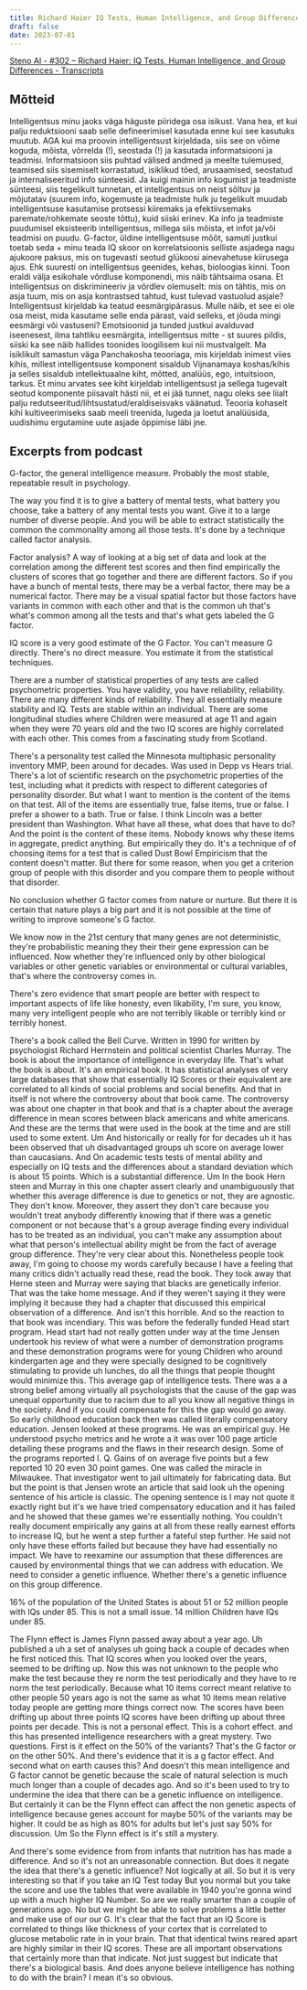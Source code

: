 ```yaml
---
title: Richard Haier IQ Tests, Human Intelligence, and Group Differences (Lex Fridman Podcast)
draft: false
date: 2023-07-01
---
```


[Steno AI - #302 – Richard Haier: IQ Tests, Human Intelligence, and Group Differences - Transcripts](https://steno.ai/lex-fridman-podcast-10/302-richard-haier-iq-tests-human-intelligence-and-group)

## Mõtteid

Intelligentsus minu jaoks väga häguste piiridega osa isikust. Vana hea, et kui palju reduktsiooni saab selle defineerimisel kasutada enne kui see kasutuks muutub.
AGA kui ma proovin intelligentsust kirjeldada, siis see on võime koguda, mõista, võrrelda (!), seostada (!) ja kasutada informatsiooni ja teadmisi. Informatsioon siis puhtad välised andmed ja meelte tulemused, teamised siis sisemiselt korrastatud, isiklikud tõed, arusaamised, seostatud ja internaliseeritud info sünteesid.
Ja kuigi mainin info kogumist ja teadmiste sünteesi, siis tegelikult tunnetan, et intelligentsus on neist sõltuv ja mõjutatav (suurem info, kogemuste ja teadmiste hulk ju tegelikult muudab intelligentsuse kasutamise protsessi kiiremaks ja efektiivsemaks paremate/rohkemate seoste tõttu), kuid siiski erinev. Ka info ja teadmiste puudumisel eksisteerib intelligentsus, millega siis mõista, et infot ja/või teadmisi on puudu.
G-factor, üldine intelligentsuse mõõt, samuti justkui toetab seda + minu teada IQ skoor on korrelatsioonis selliste asjadega nagu ajukoore paksus, mis on tugevasti seotud glükoosi ainevahetuse kiirusega ajus. Ehk suuresti on intelligentsus geenides, kehas, bioloogias kinni.
Toon eraldi välja esikohale võrdluse komponendi, mis näib tähtsaima osana. Et intelligentsus on diskrimineeriv ja võrdlev olemuselt: mis on tähtis, mis on asja tuum, mis on asja kontrastsed tahtud, kust tulevad vastuolud asjale?
Intelligentsust kirjeldab ka teatud eesmärgipärasus. Mulle näib, et see ei ole osa meist, mida kasutame selle enda pärast, vaid selleks, et jõuda mingi eesmärgi või vastuseni? Emotsioonid ja tunded justkui avalduvad iseenesest, ilma tahtliku eesmärgita, intelligentsus mitte - st suures pildis, siiski ka see näib hallides toonides loogilisem kui nii mustvalgelt.
Ma isiklikult samastun väga Panchakosha teooriaga, mis kirjeldab inimest viies kihis, millest intelligentsuse komponent sisaldub Vijnanamaya koshas/kihis ja selles sisaldub intellektuaalne kiht, mõtted, analüüs, ego, intuitsioon, tarkus.
Et minu arvates see kiht kirjeldab intelligentsust ja sellega tugevalt seotud komponente piisavalt hästi nii, et ei jää tunnet, nagu oleks see liialt palju redutseeritud/lihtsustatud/eraldiseisvaks väänatud.
Teooria kohaselt kihi kultiveerimiseks saab meeli treenida, lugeda ja loetut analüüsida, uudishimu ergutamine uute asjade õppimise läbi jne.

## Excerpts from podcast

G-factor, the general intelligence measure. Probably the most stable, repeatable result in psychology.

The way you find it is to give a battery of mental tests, what battery you choose, take a battery of any mental tests you want. Give it to a large number of diverse people. And you will be able to extract statistically the common the commonality among all those tests. It's done by a technique called factor analysis.

Factor analysis? A way of looking at a big set of data and look at the correlation among the different test scores and then find empirically the clusters of scores that go together and there are different factors. So if you have a bunch of mental tests, there may be a verbal factor, there may be a numerical factor. There may be a visual spatial factor but those factors have variants in common with each other and that is the common uh that's what's common among all the tests and that's what gets labeled the G factor.

IQ score is a very good estimate of the G Factor. You can't measure G directly. There's no direct measure. You estimate it from the statistical techniques.

There are a number of statistical properties of any tests are called psychometric properties. You have validity, you have reliability, reliability. There are many different kinds of reliability. They all essentially measure stability and IQ. Tests are stable within an individual. There are some longitudinal studies where Children were measured at age 11 and again when they were 70 years old and the two IQ scores are highly correlated with each other. This comes from a fascinating study from Scotland.

There's a personality test called the Minnesota multiphasic personality inventory MMP, been around for decades. Was used in Depp vs Hears trial. There's a lot of scientific research on the psychometric properties of the test, including what it predicts with respect to different categories of personality disorder. But what I want to mention is the content of the items on that test. All of the items are essentially true, false items, true or false. I prefer a shower to a bath. True or false. I think Lincoln was a better president than Washington. What have all these, what does that have to do? And the point is the content of these items. Nobody knows why these items in aggregate, predict anything. But empirically they do. It's a technique of of choosing items for a test that is called Dust Bowl Empiricism that the content doesn't matter. But there for some reason, when you get a criterion group of people with this disorder and you compare them to people without that disorder.

No conclusion whether G factor comes from nature or nurture. But there it is certain that nature plays a big part and it is not possible at the time of writing to improve someone's G factor.

We know now in the 21st century that many genes are not deterministic, they're probabilistic meaning they their their gene expression can be influenced. Now whether they're influenced only by other biological variables or other genetic variables or environmental or cultural variables, that's where the controversy comes in.

There's zero evidence that smart people are better with respect to important aspects of life like honesty, even likability, I'm sure, you know, many very intelligent people who are not terribly likable or terribly kind or terribly honest.

There's a book called the Bell Curve. Written in 1990 for written by psychologist Richard Herrnstein and political scientist Charles Murray. The book is about the importance of intelligence in everyday life. That's what the book is about. It's an empirical book. It has statistical analyses of very large databases that show that essentially IQ Scores or their equivalent are correlated to all kinds of social problems and social benefits. And that in itself is not where the controversy about that book came. The controversy was about one chapter in that book and that is a chapter about the average difference in mean scores between black americans and white americans. And these are the terms that were used in the book at the time and are still used to some extent. Um And historically or really for for decades uh it has been observed that uh disadvantaged groups uh score on average lower than caucasians. And On academic tests tests of mental ability and especially on IQ tests and the differences about a standard deviation which is about 15 points. Which is a substantial difference. Um In the book Hern steen and Murray in this one chapter assert clearly and unambiguously that whether this average difference is due to genetics or not, they are agnostic. They don't know. Moreover, they assert they don't care because you wouldn't treat anybody differently knowing that if there was a genetic component or not because that's a group average finding every individual has to be treated as an individual, you can't make any assumption about what that person's intellectual ability might be from the fact of average group difference. They're very clear about this. Nonetheless people took away, I'm going to choose my words carefully because I have a feeling that many critics didn't actually read these, read the book. They took away that Herne steen and Murray were saying that blacks are genetically inferior. That was the take home message. And if they weren't saying it they were implying it because they had a chapter that discussed this empirical observation of a difference. And isn't this horrible. And so the reaction to that book was incendiary. This was before the federally funded Head start program. Head start had not really gotten under way at the time Jensen undertook his review of what were a number of demonstration programs and these demonstration programs were for young Children who around kindergarten age and they were specially designed to be cognitively stimulating to provide uh lunches, do all the things that people thought would minimize this. This average gap of intelligence tests. There was a a strong belief among virtually all psychologists that the cause of the gap was unequal opportunity due to racism due to all you know all negative things in the society. And if you could compensate for this the gap would go away. So early childhood education back then was called literally compensatory education. Jensen looked at these programs. He was an empirical guy. He understood psycho metrics and he wrote a it was over 100 page article detailing these programs and the flaws in their research design. Some of the programs reported I. Q. Gains of on average five points but a few reported 10 20 even 30 point games. One was called the miracle in Milwaukee. That investigator went to jail ultimately for fabricating data. But but the point is that Jensen wrote an article that said look uh the opening sentence of his article is classic. The opening sentence is I may not quote it exactly right but it's we have tried compensatory education and it has failed and he showed that these games we're essentially nothing. You couldn't really document empirically any gains at all from these really earnest efforts to increase IQ, but he went a step further a fateful step further. He said not only have these efforts failed but because they have had essentially no impact. We have to reexamine our assumption that these differences are caused by environmental things that we can address with education. We need to consider a genetic influence. Whether there's a genetic influence on this group difference.

16% of the population of the United States is about 51 or 52 million people with IQs under 85. This is not a small issue. 14 million Children have IQs under 85.

The Flynn effect is James Flynn passed away about a year ago. Uh published a uh a set of analyses uh going back a couple of decades when he first noticed this. That IQ scores when you looked over the years, seemed to be drifting up. Now this was not unknown to the people who make the test because they re norm the test periodically and they have to re norm the test periodically. Because what 10 items correct meant relative to other people 50 years ago is not the same as what 10 items mean relative today people are getting more things correct now. The scores have been drifting up about three points IQ scores have been drifting up about three points per decade. This is not a personal effect. This is a cohort effect. and this has presented intelligence researchers with a great mystery. Two questions. First is it effect on the 50% of the variants? That's the G factor or on the other 50%. And there's evidence that it is a g factor effect. And second what on earth causes this? And doesn't this mean intelligence and G factor cannot be genetic because the scale of natural selection is much much longer than a couple of decades ago. And so it's been used to try to undermine the idea that there can be a genetic influence on intelligence. But certainly it can be the Flynn effect can affect the non genetic aspects of intelligence because genes account for maybe 50% of the variants may be higher. It could be as high as 80% for adults but let's just say 50% for discussion. Um So the Flynn effect is it's still a mystery.

And there's some evidence from from infants that nutrition has has made a difference. And so it's not an unreasonable connection. But does it negate the idea that there's a genetic influence? Not logically at all. So but it is very interesting so that if you take an IQ Test today But you normal but you take the score and use the tables that were available in 1940 you're gonna wind up with a much higher IQ Number. So are we really smarter than a couple of generations ago. No but we might be able to solve problems a little better and make use of our our G.
It's clear that the fact that an IQ Score is correlated to things like thickness of your cortex that is correlated to glucose metabolic rate in in your brain. That that identical twins reared apart are highly similar in their IQ scores. These are all important observations that certainly more than that indicate. Not just suggest but indicate that there's a biological basis. And does anyone believe intelligence has nothing to do with the brain? I mean it's so obvious.
